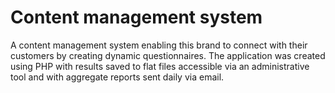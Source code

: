 # Content management system

A content management system enabling this brand to connect with their customers by creating dynamic questionnaires. The application was created using PHP with results saved to flat files accessible via an administrative tool and with aggregate reports sent daily via email.

